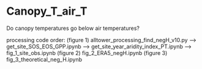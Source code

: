 # Canopy_T_air_T
Do canopy temperatures go below air temperatures?

processing code order:
(figure 1) alltower_processing_find_negH_v10.py --> get_site_SOS_EOS_GPP.ipynb --> get_site_year_aridity_index_PT.ipynb --> fig_1_site_obs.ipynb
(figure 2) fig_2_ERA5_negH.ipynb
(figure 3) fig_3_theoretical_neg_H.ipynb
